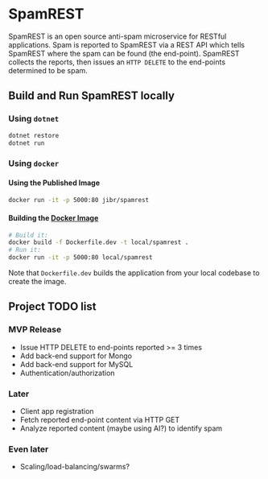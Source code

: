 # SpamREST

SpamREST is an open source anti-spam microservice for RESTful applications. Spam is reported to SpamREST via a REST API which tells SpamREST where the spam can be found (the end-point). SpamREST collects the reports, then issues an `HTTP DELETE` to the end-points determined to be spam.

## Build and Run SpamREST locally

### Using `dotnet`

```bash
dotnet restore
dotnet run
```

### Using `docker`

#### Using the Published Image

```bash
docker run -it -p 5000:80 jibr/spamrest
```

#### Building the [Docker Image](https://hub.docker.com/r/jibr/spamrest/)

```bash
# Build it:
docker build -f Dockerfile.dev -t local/spamrest .
# Run it:
docker run -it -p 5000:80 local/spamrest
```

Note that `Dockerfile.dev` builds the application from your local codebase to create the image.

## Project TODO list

### MVP Release

* Issue HTTP DELETE to end-points reported >= 3 times
* Add back-end support for Mongo
* Add back-end support for MySQL
* Authentication/authorization

### Later

* Client app registration
* Fetch reported end-point content via HTTP GET
* Analyze reported content (maybe using AI?) to identify spam

### Even later

* Scaling/load-balancing/swarms?